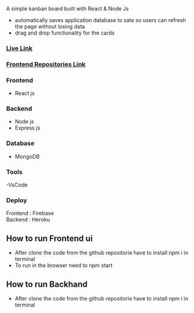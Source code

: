 A simple kanban board built with React & Node Js

- automatically saves application database to sate so users can refresh the page without losing data
- drag and drop functionality for the cards

### [Live Link](https://karbon-board-task.web.app/)

### [Frontend Repositories Link](https://github.com/Mainul163/karbon-board-task)

### Frontend

- React js


### Backend

- Node js
- Express js

### Database 

- MongoDB

### Tools

-VsCode

### Deploy

Frontend : Firebase </br>
Backend  : Heroku


## How to run Frontend ui

- After clone the code from the github repositorie have to install npm i in terminal
- To run in the browser need to npm start

## How to run Backhand 

- After clone the code from the github repositorie have to install npm i in terminal


